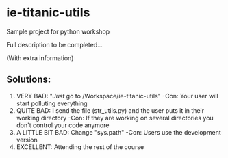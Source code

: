 # ie-titanic-utils
Sample project for python workshop

Full description to be completed...

(With extra information)

## Solutions:

1. VERY BAD: "*Just* go to /Workspace/ie-titanic-utils"
  -Con: Your user will start polluting everything
2. QUITE BAD: I send the file (str_utils.py) and the user puts it in their working directory
  -Con: If they are working on several directories you don't control your code anymore
3. A LITTLE BIT BAD: Change "sys.path"
  -Con: Users use the development version
4. EXCELLENT: Attending the rest of the course

